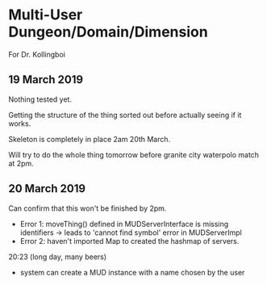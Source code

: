 # Multi-User Dungeon/Domain/Dimension

For Dr. Kollingboi

## 19 March 2019
Nothing tested yet.

Getting the structure of the thing sorted out before actually seeing if it works.

Skeleton is completely in place 2am 20th March.

Will try to do the whole thing tomorrow before granite city waterpolo match at 2pm.

## 20 March 2019
Can confirm that this won't be finished by 2pm.
- Error 1: moveThing() defined in MUDServerInterface is missing identifiers -> leads to 'cannot find symbol' error in MUDServerImpl
- Error 2: haven't imported Map to created the hashmap of servers.

20:23 (long day, many beers)
- system can create a MUD instance with a name chosen by the user
